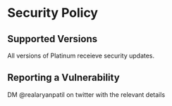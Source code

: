 # Security Policy

## Supported Versions

All versions of Platinum receieve security updates.

## Reporting a Vulnerability

DM @realaryanpatil on twitter with the relevant details
